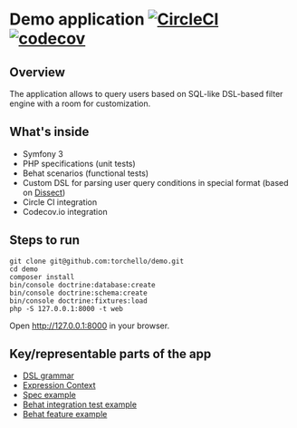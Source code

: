 # Demo application [![CircleCI](https://circleci.com/gh/torchello/demo/tree/master.svg?style=svg)](https://circleci.com/gh/torchello/demo/tree/master) [![codecov](https://codecov.io/gh/torchello/demo/branch/master/graph/badge.svg)](https://codecov.io/gh/torchello/demo)

## Overview
The application allows to query users based on SQL-like DSL-based filter engine with a room for customization.

## What's inside
* Symfony 3
* PHP specifications (unit tests)
* Behat scenarios (functional tests)
* Custom DSL for parsing user query conditions in special format (based on [Dissect](https://github.com/clickinnovation/dissect))
* Circle CI integration
* Codecov.io integration

## Steps to run
```
git clone git@github.com:torchello/demo.git
cd demo
composer install
bin/console doctrine:database:create
bin/console doctrine:schema:create
bin/console doctrine:fixtures:load
php -S 127.0.0.1:8000 -t web
```
Open http://127.0.0.1:8000 in your browser.

## Key/representable parts of the app
* [DSL grammar](https://github.com/torchello/demo/blob/master/src/AppBundle/Resources/config/language.yml)
* [Expression Context](https://github.com/torchello/demo/blob/master/src/AppBundle/Language/Context/ExpressionContext.php)
* [Spec example](https://github.com/torchello/demo/blob/master/spec/AppBundle/Language/Context/ExpressionContextSpec.php)
* [Behat integration test example](https://github.com/torchello/demo/blob/master/src/AppBundle/Features/parser/expression_context.feature)
* [Behat feature example](https://github.com/torchello/demo/blob/master/src/AppBundle/Features/user_table.feature)

